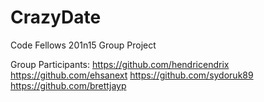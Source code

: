 # CrazyDate
Code Fellows 201n15 Group Project

Group Participants:
    https://github.com/hendricendrix
    https://github.com/ehsanext
    https://github.com/sydoruk89
    https://github.com/brettjayp